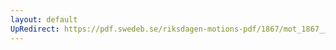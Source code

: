 ```yaml
---
layout: default
UpRedirect: https://pdf.swedeb.se/riksdagen-motions-pdf/1867/mot_1867__ak__00232/mot_1867__ak__00232_002.pdf
---
```

